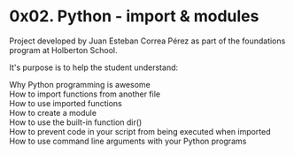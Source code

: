 # 0x02. Python - import & modules

Project developed by Juan Esteban Correa Pérez as part of the foundations program at Holberton School.

It's purpose is to help the student understand:

Why Python programming is awesome<br />
How to import functions from another file<br />
How to use imported functions<br />
How to create a module<br />
How to use the built-in function dir()<br />
How to prevent code in your script from being executed when imported<br />
How to use command line arguments with your Python programs<br />

